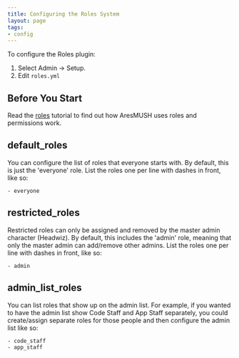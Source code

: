 ```yaml
---
title: Configuring the Roles System
layout: page
tags:
- config
---
```


To configure the Roles plugin:

1. Select Admin -> Setup.
2. Edit `roles.yml`

## Before You Start

Read the [roles](/tutorials/manage/roles.html) tutorial to find out how AresMUSH uses roles and permissions work.

## default_roles

You can configure the list of roles that everyone starts with.  By default, this is just the 'everyone' role.  List the roles one per line with dashes in front, like so:

    - everyone

## restricted_roles

Restricted roles can only be assigned and removed by the master admin character (Headwiz).  By default, this includes the 'admin' role, meaning that only the master admin can add/remove other admins.  List the roles one per line with dashes in front, like so:

    - admin

## admin_list_roles

You can list roles that show up on the admin list.  For example, if you wanted to have the admin list show Code Staff and App Staff separately, you could create/assign separate roles for those people and then configure the admin list like so:

    - code_staff
    - app_staff